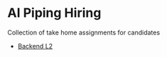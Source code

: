 # AI Piping Hiring

Collection of take home assignments for candidates 

- [Backend L2](backend-L2.md) 